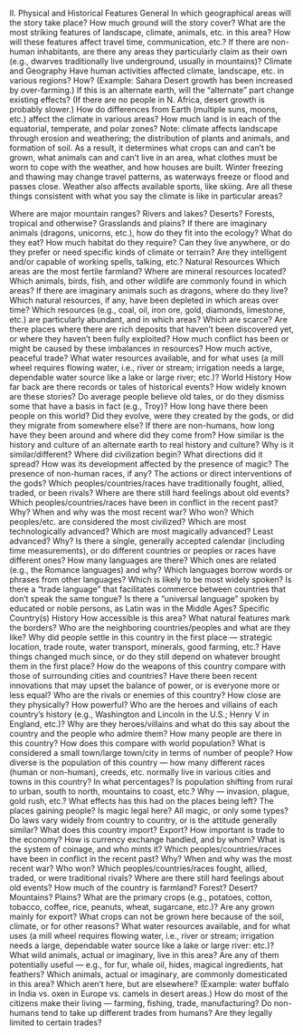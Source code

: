 II. Physical and Historical Features
General
In which geographical areas will the story take place? How much ground will the story cover? What are the most striking features of landscape, climate, animals, etc. in this area? How will these features affect travel time, communication, etc.?
If there are non-human inhabitants, are there any areas they particularly claim as their own (e.g., dwarves traditionally live underground, usually in mountains)?
Climate and Geography
Have human activities affected climate, landscape, etc. in various regions? How? (Example: Sahara Desert growth has been increased by over-farming.) If this is an alternate earth, will the “alternate” part change existing effects? (If there are no people in N. Africa, desert growth is probably slower.)
How do differences from Earth (multiple suns, moons, etc.) affect the climate in various areas?
How much land is in each of the equatorial, temperate, and polar zones?
Note: climate affects landscape through erosion and weathering; the distribution of plants and animals, and formation of soil. As a result, it determines what crops can and can’t be grown, what animals can and can’t live in an area, what clothes must be worn to cope with the weather, and how houses are built. Winter freezing and thawing may change travel patterns, as waterways freeze or flood and passes close. Weather also affects available sports, like skiing. Are all these things consistent with what you say the climate is like in particular areas?

Where are major mountain ranges? Rivers and lakes? Deserts? Forests, tropical and otherwise? Grasslands and plains?
If there are imaginary animals (dragons, unicorns, etc.), how do they fit into the ecology? What do they eat? How much habitat do they require? Can they live anywhere, or do they prefer or need specific kinds of climate or terrain? Are they intelligent and/or capable of working spells, talking, etc.?
Natural Resources
Which areas are the most fertile farmland? Where are mineral resources located?
Which animals, birds, fish, and other wildlife are commonly found in which areas? If there are imaginary animals such as dragons, where do they live?
Which natural resources, if any, have been depleted in which areas over time?
Which resources (e.g., coal, oil, iron ore, gold, diamonds, limestone, etc.) are particularly abundant, and in which areas? Which are scarce? Are there places where there are rich deposits that haven’t been discovered yet, or where they haven’t been fully exploited?
How much conflict has been or might be caused by these imbalances in resources? How much active, peaceful trade?
What water resources available, and for what uses (a mill wheel requires flowing water, i.e., river or stream; irrigation needs a large, dependable water source like a lake or large river; etc.)?
World History
How far back are there records or tales of historical events? How widely known are these stories?
Do average people believe old tales, or do they dismiss some that have a basis in fact (e.g., Troy)?
How long have there been people on this world? Did they evolve, were they created by the gods, or did they migrate from somewhere else? If there are non-humans, how long have they been around and where did they come from?
How similar is the history and culture of an alternate earth to real history and culture? Why is it similar/different?
Where did civilization begin? What directions did it spread? How was its development affected by the presence of magic? The presence of non-human races, if any? The actions or direct interventions of the gods?
Which peoples/countries/races have traditionally fought, allied, traded, or been rivals? Where are there still hard feelings about old events?
Which peoples/countries/races have been in conflict in the recent past? Why? When and why was the most recent war? Who won?
Which peoples/etc. are considered the most civilized? Which are most technologically advanced? Which are most magically advanced? Least advanced? Why?
Is there a single, generally accepted calendar (including time measurements), or do different countries or peoples or races have different ones?
How many languages are there? Which ones are related (e.g., the Romance languages) and why? Which languages borrow words or phrases from other languages? Which is likely to be most widely spoken?
Is there a “trade language” that facilitates commerce between countries that don’t speak the same tongue? Is there a “universal language” spoken by educated or noble persons, as Latin was in the Middle Ages?
Specific Country(s) History
How accessible is this area? What natural features mark the borders? Who are the neighboring countries/peoples and what are they like?
Why did people settle in this country in the first place — strategic location, trade route, water transport, minerals, good farming, etc.? Have things changed much since, or do they still depend on whatever brought them in the first place?
How do the weapons of this country compare with those of surrounding cities and countries? Have there been recent innovations that may upset the balance of power, or is everyone more or less equal?
Who are the rivals or enemies of this country? How close are they physically? How powerful?
Who are the heroes and villains of each country’s history (e.g., Washington and Lincoln in the U.S.; Henry V in England, etc.)? Why are they heroes/villains and what do this say about the country and the people who admire them?
How many people are there in this country? How does this compare with world population? What is considered a small town/large town/city in terms of number of people?
How diverse is the population of this country — how many different races (human or non-human), creeds, etc. normally live in various cities and towns in this country? In what percentages?
Is population shifting from rural to urban, south to north, mountains to coast, etc.? Why — invasion, plague, gold rush, etc.? What effects has this had on the places being left? The places gaining people?
Is magic legal here? All magic, or only some types? Do laws vary widely from country to country, or is the attitude generally similar?
What does this country import? Export? How important is trade to the economy? How is currency exchange handled, and by whom? What is the system of coinage, and who mints it?
Which peoples/countries/races have been in conflict in the recent past? Why? When and why was the most recent war? Who won?
Which peoples/countries/races fought, allied, traded, or were traditional rivals? Where are there still hard feelings about old events?
How much of the country is farmland? Forest? Desert? Mountains? Plains?
What are the primary crops (e.g., potatoes, cotton, tobacco, coffee, rice, peanuts, wheat, sugarcane, etc.)? Are any grown mainly for export? What crops can not be grown here because of the soil, climate, or for other reasons?
What water resources available, and for what uses (a mill wheel requires flowing water, i.e., river or stream; irrigation needs a large, dependable water source like a lake or large river: etc.)?
What wild animals, actual or imaginary, live in this area? Are any of them potentially useful — e.g., for fur, whale oil, hides, magical ingredients, hat feathers?
Which animals, actual or imaginary, are commonly domesticated in this area? Which aren’t here, but are elsewhere? (Example: water buffalo in India vs. oxen in Europe vs. camels in desert areas.)
How do most of the citizens make their living — farming, fishing, trade, manufacturing? Do non-humans tend to take up different trades from humans? Are they legally limited to certain trades?
